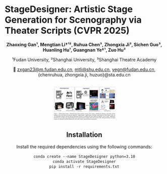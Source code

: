 # StageDesigner: Artistic Stage Generation for Scenography via Theater Scripts (CVPR 2025)

<div align = 'center'>
<b>Zhaoxing Gan¹, Mengtian Li†¹², Ruhua Chen³, Zhongxia Ji³,  
Sichen Guo³, Huanling Hu¹, Guangnan Ye†¹, Zuo Hu³</b>

¹Fudan University, ²Shanghai University, ³Shanghai Theatre Academy  

📧 zxgan23@m.fudan.edu.cn, mtli@shu.edu.cn, yegn@fudan.edu.cn, {chenruhua, zhongxia.ji, huzuo}@sta.edu.cn  
<div>

<h2 align="center">
    <img src="https://github.com/deadsmither5/StageDesigner/blob/main/teaser.png" width="200px"/>
</h2>

## Installation
Install the required dependencies using the following commands:
```
conda create --name StageDesigner python=3.10
conda activate StageDesigner
pip install -r requirements.txt
```
